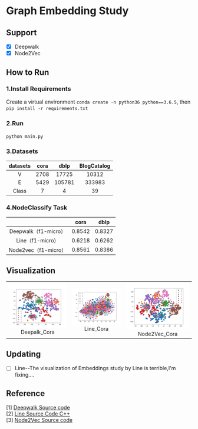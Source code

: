 # Graph Embedding Study
## Support
- [x] Deepwalk
- [x] Node2Vec

## How to Run
### 1.Install Requirements
Create a virtual environment `conda create -n python36 python==3.6.5`, then `pip install -r requirements.txt`

### 2.Run
`python main.py`

### 3.Datasets
| datasets | cora |  dblp  | BlogCatalog |
| :----: | :--: | :----: | :---------: |
|   V    | 2708 | 17725  |    10312    |
|   E    | 5429 | 105781 |   333983    |
| Class  |  7   |   4    |     39      |

### 4.NodeClassify Task
|                      |  cora  |  dblp  |
| :------------------: | :----: | :----: |
| Deepwalk（f1-micro） | 0.8542 | 0.8327 |
|   Line（f1-micro）   | 0.6218 | 0.6262 |
| Node2vec（f1-micro） | 0.8561 | 0.8386 |

## Visualization
<table>
    <tr>
        <td ><center><img src="https://github.com/Deeachain/GraphEmbeddings/blob/master/output/visualization/deepwalk_cora_edges.png"><div align = "center">Deepalk_Cora</div></td>
        <td ><center><img src="https://github.com/Deeachain/GraphEmbeddings/blob/master/output/visualization/line_cora_edges.png"><div align = "center">Line_Cora</div></center></td>
        <td ><center><img src="https://github.com/Deeachain/GraphEmbeddings/blob/master/output/visualization/node2vec_cora_edges.png"><div align="center">Node2Vec_Cora</div></center></td>
    </tr>
</table>

## Updating
- [ ] Line--The visualization of Embeddings study by Line is terrible,I'm fixing....

## Reference
[1] [Deepwalk Source code](https://github.com/phanein/deepwalk)  
[2] [Line Source Code C++](https://github.com/tangjianpku/LINE)  
[3] [Node2Vec Source code](https://github.com/aditya-grover/node2vec)  